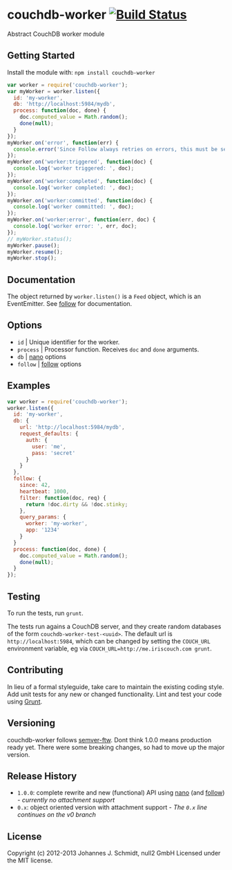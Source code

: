 # couchdb-worker [![Build Status](https://secure.travis-ci.org/jo/couchdb-worker.png?branch=master)](http://travis-ci.org/jo/couchdb-worker)

Abstract CouchDB worker module

## Getting Started
Install the module with: `npm install couchdb-worker`

```javascript
var worker = require('couchdb-worker');
var myWorker = worker.listen({
  id: 'my-worker',
  db: 'http://localhost:5984/mydb',
  process: function(doc, done) {
    doc.computed_value = Math.random();
    done(null);
  }
});
myWorker.on('error', function(err) {
  console.error('Since Follow always retries on errors, this must be serious');
});
myWorker.on('worker:triggered', function(doc) {
  console.log('worker triggered: ', doc);
});
myWorker.on('worker:completed', function(doc) {
  console.log('worker completed: ', doc);
});
myWorker.on('worker:committed', function(doc) {
  console.log('worker committed: ', doc);
});
myWorker.on('worker:error', function(err, doc) {
  console.log('worker error: ', err, doc);
});
// myWorker.status();
myWorker.pause();
myWorker.resume();
myWorker.stop();
```

## Documentation
The object returned by `worker.listen()` is a `Feed` object, which is an EventEmitter.
See [follow](https://github.com/iriscouch/follow) for documentation. 

## Options
* `id` | Unique identifier for the worker.
* `process` | Processor function. Receives `doc` and `done` arguments.
* `db` | [nano](https://github.com/dscape/nano) options
* `follow` | [follow](https://github.com/iriscouch/follow) options

## Examples
```javascript
var worker = require('couchdb-worker');
worker.listen({
  id: 'my-worker',
  db: {
    url: 'http://localhost:5984/mydb',
    request_defaults: {
      auth: {
        user: 'me',
        pass: 'secret'
      }
    }
  },
  follow: {
    since: 42,
    heartbeat: 1000,
    filter: function(doc, req) {
      return !doc.dirty && !doc.stinky;
    },
    query_params: {
      worker: 'my-worker',
      app: '1234'
    }
  }
  process: function(doc, done) {
    doc.computed_value = Math.random();
    done(null);
  }
});
```

## Testing
To run the tests, run `grunt`.

The tests run agains a CouchDB server, and they create random databases of the form `couchdb-worker-test-<uuid>`.
The default url is `http://localhost:5984`,
which can be changed by setting the `COUCH_URL` environment variable,
eg via `COUCH_URL=http://me.iriscouch.com grunt`.

## Contributing
In lieu of a formal styleguide, take care to maintain the existing coding style.
Add unit tests for any new or changed functionality.
Lint and test your code using [Grunt](http://gruntjs.com/).

## Versioning
couchdb-worker follows [semver-ftw](http://semver-ftw.org/).
Dont think 1.0.0 means production ready yet.
There were some breaking changes, so had to move up the major version.

## Release History
* `1.0.0`: complete rewrite and new (functional) API using [nano](https://github.com/dscape/nano)
(and [follow](https://github.com/iriscouch/follow)) - _currently no attachment support_
* `0.x`: object oriented version with attachment support - _The `0.x` line continues on the v0 branch_

## License
Copyright (c) 2012-2013 Johannes J. Schmidt, null2 GmbH
Licensed under the MIT license.
